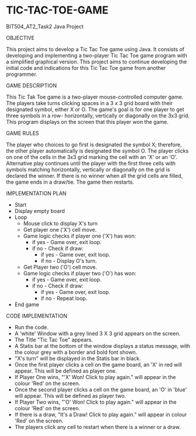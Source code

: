 # TIC-TAC-TOE-GAME
BIT504_AT2_Task2 Java Project 

OBJECTIVE

This project aims to develop a Tic Tac Toe game using Java. It consists of developing and implementing a two-player Tic Tac Toe game program with a simplified graphical version. This project aims to continue developing the initial code and indications for this Tic Tac Toe game from another programmer.

GAME DESCRIPTION

This Tic Tak Toe game is a two-player mouse-controlled computer game. The players take turns clicking spaces in a 3 x 3 grid board with their designated symbol, either X or O. The game's goal is for one player to get three symbols in a row- horizontally, vertically or diagonally on the 3x3 grid. This program displays on the screen that this player won the game.

GAME RULES

The player who choices to go first is designated the symbol X; therefore, the other player automatically is designated the symbol O. The player clicks on one of the cells in the 3x3 grid marking the cell with an 'X' or an 'O'. Alternative play continues until the player with the first three cells with symbols matching horizontally, vertically or diagonally on the grid is declared the winner. If there is no winner when all the grid cells are filled, the game ends in a draw/tie. The game then restarts.

IMPLEMENTATION PLAN

- Start
- Display empty board 
- Loop 
  - Mouse click to display X's turn
  - Get player one ('X') cell move.
  - Game logic checks if player one ('X') has won:
    - if yes - Game over, exit loop.
    - if no  - Check if draw:
      - if yes - Game over, exit loop.
      - if no  - Display O's turn.
  - Get Player two ('O') cell move.
  - Game logic checks if player two ('O') has won:
    - if yes - Game over, exit loop.
    - if no  - Check if draw:
      - if yes - Game over, exit loop.
      - if no  - Repeat loop.                      
- End game   
 
 CODE IMPLEMENTATION
 
- Run the code.
- A 'white' Window with a grey lined 3 X 3 grid appears on the screen.
- The Title "Tic Tac Toe" appears.
- A Statis bar at the bottom of the window displays a status message, with the colour grey with a border and bold font shown.
- "X's turn" will be displayed in the Statis bar in black.
- Once the first player clicks a cell on the game board, an 'X' in red will appear. This will be defined as player one.
- If Player One wins, "'X' Won! Click to play again." will appear in the colour 'Red' on the screen.
- Once the second player clicks a cell on the game board, an 'O' in 'blue' will appear. This will be defined as player two.
- If Player Two wins, "'O' Won! Click to play again." will appear in the colour 'Red' on the screen.
- If there is a draw, "It's a Draw! Click to play again." will appear in colour 'Red' on the screen.
- The players click any cell to restart when there is a winner or a draw.
